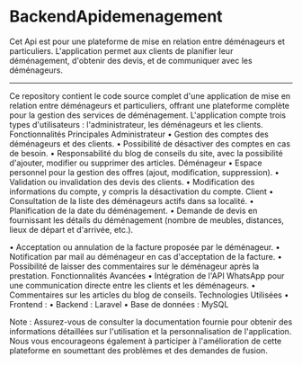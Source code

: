 # BackendApidemenagement
Cet Api est pour une plateforme de mise en relation entre déménageurs et particuliers. L'application permet aux clients de planifier leur déménagement, d'obtenir des devis, et de communiquer avec les déménageurs. 
_____________________________________________________________________________________________________________________________________________________________________________________

Ce repository contient le code source complet d'une application de mise en relation entre déménageurs et particuliers, offrant une plateforme complète pour la gestion des services de déménagement. L'application compte trois types d'utilisateurs : l'administrateur, les déménageurs et les clients.
Fonctionnalités Principales
Administrateur
•	Gestion des comptes des déménageurs et des clients.
•	Possibilité de désactiver des comptes en cas de besoin.
•	Responsabilité du blog de conseils du site, avec la possibilité d'ajouter, modifier ou supprimer des articles.
Déménageur
•	Espace personnel pour la gestion des offres (ajout, modification, suppression).
•	Validation ou invalidation des devis des clients.
•	Modification des informations du compte, y compris la désactivation du compte.
Client
•	Consultation de la liste des déménageurs actifs dans sa localité.
•	Planification de la date du déménagement.
•	Demande de devis en fournissant les détails du déménagement (nombre de meubles, distances, lieux de départ et d'arrivée, etc.).

•	Acceptation ou annulation de la facture proposée par le déménageur.
•	Notification par mail au déménageur en cas d'acceptation de la facture.
•	Possibilité de laisser des commentaires sur le déménageur après la prestation.
Fonctionnalités Avancées
•	Intégration de l'API WhatsApp pour une communication directe entre les clients et les déménageurs.
•	Commentaires sur les articles du blog de conseils.
Technologies Utilisées
•	Frontend : 
•	Backend : Laravel
•	Base de données : MySQL


Note : Assurez-vous de consulter la documentation fournie pour obtenir des informations détaillées sur l'utilisation et la personnalisation de l'application. Nous vous encourageons également à participer à l'amélioration de cette plateforme en soumettant des problèmes et des demandes de fusion.

